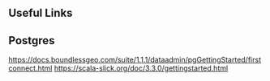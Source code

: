 

## Useful Links
## Postgres
https://docs.boundlessgeo.com/suite/1.1.1/dataadmin/pgGettingStarted/firstconnect.html
https://scala-slick.org/doc/3.3.0/gettingstarted.html
